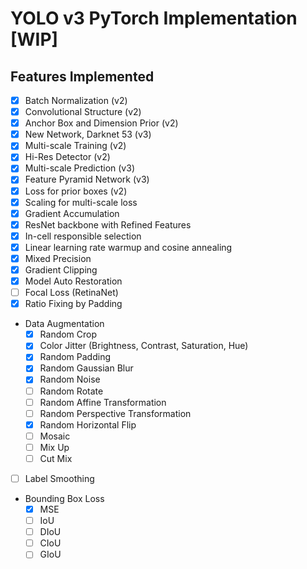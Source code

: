 # YOLO v3 PyTorch Implementation [WIP]

## Features Implemented

- [x] Batch Normalization (v2)
- [x] Convolutional Structure (v2)
- [x] Anchor Box and Dimension Prior (v2)
- [x] New Network, Darknet 53 (v3)
- [x] Multi-scale Training (v2)
- [x] Hi-Res Detector (v2)
- [x] Multi-scale Prediction (v3)
- [x] Feature Pyramid Network (v3)
- [x] Loss for prior boxes (v2)
- [x] Scaling for multi-scale loss
- [x] Gradient Accumulation
- [x] ResNet backbone with Refined Features
- [x] In-cell responsible selection
- [x] Linear learning rate warmup and cosine annealing
- [x] Mixed Precision
- [x] Gradient Clipping
- [x] Model Auto Restoration
- [ ] Focal Loss (RetinaNet)
- [x] Ratio Fixing by Padding
- Data Augmentation
  - [x] Random Crop
  - [x] Color Jitter (Brightness, Contrast, Saturation, Hue)
  - [x] Random Padding
  - [x] Random Gaussian Blur
  - [x] Random Noise
  - [ ] Random Rotate
  - [ ] Random Affine Transformation
  - [ ] Random Perspective Transformation
  - [x] Random Horizontal Flip
  - [ ] Mosaic
  - [ ] Mix Up
  - [ ] Cut Mix
- [ ] Label Smoothing
- Bounding Box Loss
  - [x] MSE
  - [ ] IoU
  - [ ] DIoU
  - [ ] CIoU
  - [ ] GIoU
